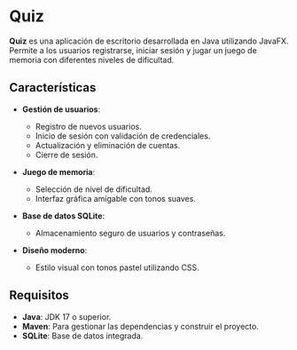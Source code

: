 # Quiz

**Quiz** es una aplicación de escritorio desarrollada en Java utilizando JavaFX. Permite a los usuarios registrarse, iniciar sesión y jugar un juego de memoria con diferentes niveles de dificultad.

## Características

- **Gestión de usuarios**:
  - Registro de nuevos usuarios.
  - Inicio de sesión con validación de credenciales.
  - Actualización y eliminación de cuentas.
  - Cierre de sesión.

- **Juego de memoria**:
  - Selección de nivel de dificultad.
  - Interfaz gráfica amigable con tonos suaves.

- **Base de datos SQLite**:
  - Almacenamiento seguro de usuarios y contraseñas.

- **Diseño moderno**:
  - Estilo visual con tonos pastel utilizando CSS.

## Requisitos

- **Java**: JDK 17 o superior.
- **Maven**: Para gestionar las dependencias y construir el proyecto.
- **SQLite**: Base de datos integrada.
